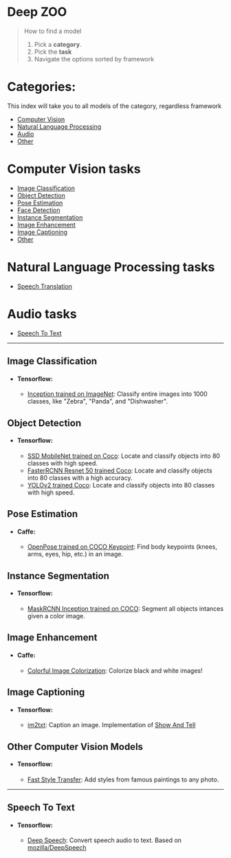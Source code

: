 # Deep ZOO  

> How to find a model
> 1. Pick a **category**.
> 2. Pick the **task**
> 3. Navigate the options sorted by framework

# Categories:

This index will take you to all models of the category, regardless framework

- [Computer Vision](#computer-vision-tasks)
- [Natural Language Processing](#natural-language-processing-tasks)
- [Audio](#audio-tasks)
- [Other](#other)

# Computer Vision tasks

- [Image Classification](#image-classification)
- [Object Detection](#object-detection)
- [Pose Estimation](#pose-estimation)
- [Face Detection](#face-detection)
- [Instance Segmentation](#instance-segmentation)
- [Image Enhancement](#image-enhancement)
- [Image Captioning](#image-captioning)
- [Other](#other-computer-vision-models)

# Natural Language Processing tasks
- [Speech Translation](#speech-translation)

# Audio tasks
- [Speech To Text](#speech-to-text)

---

## Image Classification

- #### Tensorflow: 
    - [Inception trained on ImageNet](./inception_imagenet/): Classify entire images into 1000 classes, like "Zebra", "Panda", and "Dishwasher".

## Object Detection

- #### Tensorflow: 
    - [SSD MobileNet trained on Coco](./ssd_mobilenet_v2_coco/): Locate and classify objects into 80 classes with high speed.
    - [FasterRCNN Resnet 50 trained Coco](./faster_rcnn_resnet50_coco/): Locate and classify objects into 80 classes with a high accuracy.
    - [YOLOv2 trained Coco](./yolov2_coco/): Locate and classify objects into 80 classes with high speed.

## Pose Estimation

- #### Caffe: 
    - [OpenPose trained on COCO Keypoint](./openpose_coco/): Find body keypoints (knees, arms, eyes, hip, etc.) in an image.

## Instance Segmentation

- #### Tensorflow: 
    - [MaskRCNN Inception trained on COCO](./mask_rcnn_inception_v2_coco/): Segment all objects intances given a color image.

## Image Enhancement

- #### Caffe: 
    - [Colorful Image Colorization](./zhang_colorization/): Colorize black and white images!

## Image Captioning

- #### Tensorflow: 
    - [im2txt](./im2txt//): Caption an image. Implementation of [Show And Tell](https://arxiv.org/abs/1411.4555)


## Other Computer Vision  Models

- #### Tensorflow: 
    - [Fast Style Transfer](./fast-style-transfer/): Add styles from famous paintings to any photo.

---

## Speech To Text

- #### Tensorflow: 
    - [Deep Speech](./deep-speech/): Convert speech audio to text. Based on [mozilla/DeepSpeech](https://github.com/mozilla/DeepSpeech)

